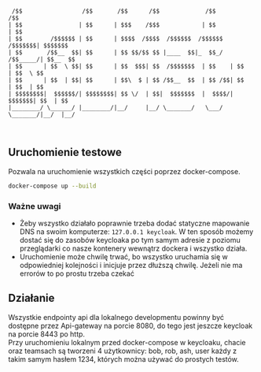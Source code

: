 ```

 /$$                 /$$       /$$      /$$             /$$               /$$
| $$                | $$      | $$$    /$$$            | $$              | $$
| $$        /$$$$$$ | $$      | $$$$  /$$$$  /$$$$$$  /$$$$$$    /$$$$$$$| $$$$$$$
| $$       /$$__  $$| $$      | $$ $$/$$ $$ |____  $$|_  $$_/   /$$_____/| $$__  $$
| $$      | $$  \ $$| $$      | $$  $$$| $$  /$$$$$$$  | $$    | $$      | $$  \ $$
| $$      | $$  | $$| $$      | $$\  $ | $$ /$$__  $$  | $$ /$$| $$      | $$  | $$
| $$$$$$$$|  $$$$$$/| $$$$$$$$| $$ \/  | $$|  $$$$$$$  |  $$$$/|  $$$$$$$| $$  | $$
|________/ \______/ |________/|__/     |__/ \_______/   \___/   \_______/|__/  |__/



```

## Uruchomienie testowe
Pozwala na uruchomienie wszystkich części poprzez docker-compose. 
```bash
docker-compose up --build
```
### Ważne uwagi
* Żeby wszystko działało poprawnie trzeba dodać statyczne mapowanie DNS na swoim komputerze: `127.0.0.1 keycloak`.
W ten sposób możemy dostać się do zasobów keycloaka po tym samym adresie z poziomu przeglądarki co nasze kontenery
wewnątrz dockera i wszystko działa.
* Uruchomienie może chwilę trwać, bo wszystko uruchamia się w odpowiedniej kolejności i inicjuje przez dłuższą chwilę.
Jeżeli nie ma errorów to po prostu trzeba czekać

## Działanie
Wszystkie endpointy api dla lokalnego developmentu powinny być dostępne przez Api-gateway na porcie 8080, do tego jest
jeszcze keycloak na porcie 8443 po http.  
Przy uruchomieniu lokalnym przed docker-compose w keycloaku, chacie oraz teamsach są tworzeni 4 użytkownicy: bob, rob, ash, user
każdy z takim samym hasłem 1234, których można używać do prostych testów.